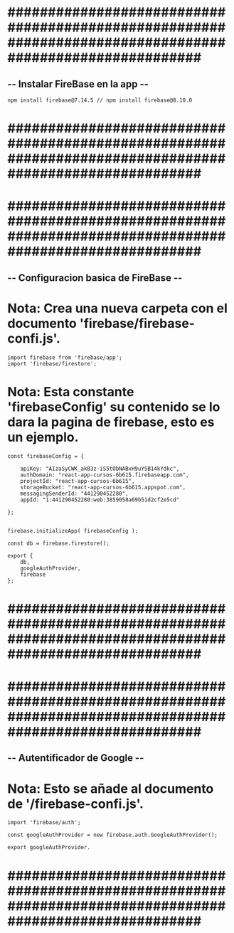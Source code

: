 # ######################################################################################################### #


## -- Instalar FireBase en la app -- ##


    npm install firebase@7.14.5 // npm install firebase@8.10.0


# ######################################################################################################### #





# ######################################################################################################### #


## -- Configuracion basica de FireBase -- ##


# Nota: Crea una nueva carpeta con el documento 'firebase/firebase-confi.js'.


    import firebase from 'firebase/app';
    import 'firebase/firestore';

# Nota: Esta constante 'firebaseConfig' su contenido se lo dara la pagina de firebase, esto es un ejemplo.


    const firebaseConfig = {

        apiKey: "AIzaSyCWK_akB3z-iS5tObNABxH9uYSB14kYdkc",
        authDomain: "react-app-cursos-6b615.firebaseapp.com",
        projectId: "react-app-cursos-6b615",
        storageBucket: "react-app-cursos-6b615.appspot.com",
        messagingSenderId: "441290452280",
        appId: "1:441290452280:web:3859058a69b51d2cf2e5cd"

    };


    firebase.initializeApp( firebaseConfig );

    const db = firebase.firestore();

    export {
        db,
        googleAuthProvider,
        firebase
    };



# ######################################################################################################### #





# ######################################################################################################### #


## -- Autentificador de Google -- ##


# Nota: Esto se añade al documento de '/firebase-confi.js'.


    import 'firebase/auth';

    const googleAuthProvider = new firebase.auth.GoogleAuthProvider();

    export googleAuthProvider.


# ######################################################################################################### #